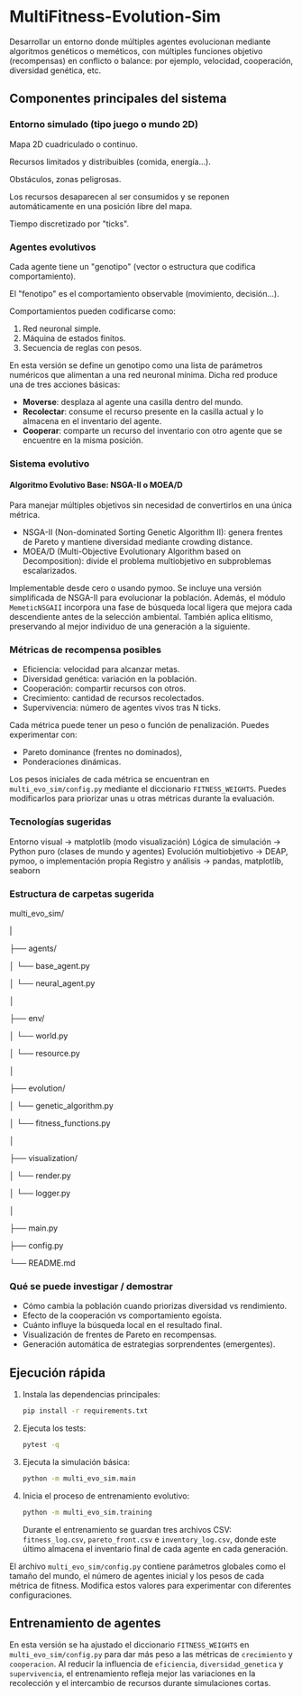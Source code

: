 # MultiFitness-Evolution-Sim
Desarrollar un entorno donde múltiples agentes evolucionan mediante algoritmos genéticos o meméticos, con múltiples funciones objetivo (recompensas) en conflicto o balance: por ejemplo, velocidad, cooperación, diversidad genética, etc.

## Componentes principales del sistema
### Entorno simulado (tipo juego o mundo 2D)
Mapa 2D cuadriculado o continuo.

Recursos limitados y distribuibles (comida, energía...).

Obstáculos, zonas peligrosas.

Los recursos desaparecen al ser consumidos y se reponen automáticamente en una
posición libre del mapa.

Tiempo discretizado por "ticks".

### Agentes evolutivos
Cada agente tiene un "genotipo" (vector o estructura que codifica comportamiento).

El "fenotipo" es el comportamiento observable (movimiento, decisión...).

Comportamientos pueden codificarse como:

1. Red neuronal simple.
2. Máquina de estados finitos.
3. Secuencia de reglas con pesos.

En esta versión se define un genotipo como una lista de parámetros numéricos que
alimentan a una red neuronal mínima. Dicha red produce una de tres acciones
básicas:

* **Moverse**: desplaza al agente una casilla dentro del mundo.
* **Recolectar**: consume el recurso presente en la casilla actual y lo almacena
  en el inventario del agente.
* **Cooperar**: comparte un recurso del inventario con otro agente que se
  encuentre en la misma posición.

### Sistema evolutivo

#### Algoritmo Evolutivo Base: NSGA-II o MOEA/D
Para manejar múltiples objetivos sin necesidad de convertirlos en una única métrica.

- NSGA-II (Non-dominated Sorting Genetic Algorithm II): genera frentes de Pareto y mantiene diversidad mediante crowding distance.
- MOEA/D (Multi-Objective Evolutionary Algorithm based on Decomposition): divide el problema multiobjetivo en subproblemas escalarizados.

Implementable desde cero o usando pymoo.
Se incluye una versión simplificada de NSGA-II para evolucionar la población.
Además, el módulo `MemeticNSGAII` incorpora una fase de búsqueda local ligera
que mejora cada descendiente antes de la selección ambiental. También aplica
elitismo, preservando al mejor individuo de una generación a la siguiente.

### Métricas de recompensa posibles

- Eficiencia: velocidad para alcanzar metas.
- Diversidad genética: variación en la población.
- Cooperación: compartir recursos con otros.
- Crecimiento: cantidad de recursos recolectados.
- Supervivencia: número de agentes vivos tras N ticks.

Cada métrica puede tener un peso o función de penalización. Puedes experimentar con:

- Pareto dominance (frentes no dominados),
- Ponderaciones dinámicas.

Los pesos iniciales de cada métrica se encuentran en `multi_evo_sim/config.py`
mediante el diccionario `FITNESS_WEIGHTS`. Puedes modificarlos para priorizar
unas u otras métricas durante la evaluación.

### Tecnologías sugeridas
Entorno visual          ->  matplotlib (modo visualización)
Lógica de simulación    ->  Python puro (clases de mundo y agentes)
Evolución multiobjetivo ->	DEAP, pymoo, o implementación propia
Registro y análisis     ->	pandas, matplotlib, seaborn

### Estructura de carpetas sugerida
multi_evo_sim/

|

├── agents/

│   └── base_agent.py

│   └── neural_agent.py

│

├── env/

│   └── world.py

│   └── resource.py

│

├── evolution/

│   └── genetic_algorithm.py

│   └── fitness_functions.py

│

├── visualization/

│   └── render.py

│   └── logger.py

│

├── main.py

├── config.py

└── README.md

### Qué se puede investigar / demostrar
- Cómo cambia la población cuando priorizas diversidad vs rendimiento.
- Efecto de la cooperación vs comportamiento egoísta.
- Cuánto influye la búsqueda local en el resultado final.
- Visualización de frentes de Pareto en recompensas.
- Generación automática de estrategias sorprendentes (emergentes).

## Ejecución rápida

1. Instala las dependencias principales:

   ```bash
   pip install -r requirements.txt
   ```

2. Ejecuta los tests:
    ```bash
    pytest -q
    ```

3. Ejecuta la simulación básica:

   ```bash
   python -m multi_evo_sim.main
   ```

4. Inicia el proceso de entrenamiento evolutivo:

   ```bash
   python -m multi_evo_sim.training
   ```

   Durante el entrenamiento se guardan tres archivos CSV: `fitness_log.csv`,
   `pareto_front.csv` e `inventory_log.csv`, donde este último almacena el
   inventario final de cada agente en cada generación.

El archivo `multi_evo_sim/config.py` contiene parámetros globales como el tamaño
del mundo, el número de agentes inicial y los pesos de cada métrica de fitness.
Modifica estos valores para experimentar con diferentes configuraciones.

## Entrenamiento de agentes

En esta versión se ha ajustado el diccionario `FITNESS_WEIGHTS` en
`multi_evo_sim/config.py` para dar más peso a las métricas de
`crecimiento` y `cooperacion`. Al reducir la influencia de
`eficiencia`, `diversidad_genetica` y `supervivencia`, el entrenamiento
refleja mejor las variaciones en la recolección y el intercambio de
recursos durante simulaciones cortas.
